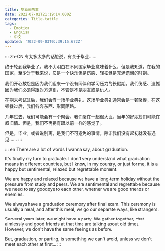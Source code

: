```yaml
---
title: 毕业三两事
date: 2022-07-02T21:19:14.000Z
categories: Title-tattle
tags:
  - Emotion
  - English
  - 中文
updated: '2022-09-03T07:39:15.672Z'
---
```


::: zh-CN
有太多太多的话想说，有关于毕业……

终于轮到我毕业了。我不太明白在不同国家毕业意味着什么，但是我知道，在我的国家，至少对于我来说，它是一个快乐但是伤感、轻松但是充满遗憾的时刻。

我们开心放松是因为我们迎来一个没有同伴和学习压力的长假期。我们伤感、遗憾因为我们必须得跟对方道别，不管是不是朋友或是仇人。

在期末考试过后，我们会有一场毕业典礼。这场毕业典礼通常会是一顿聚餐，在这顿餐过后，我们各奔东西、形同陌路。

几年过去，我们可能会有一个聚会。我们聚在一起侃大山。当年的好朋友们可能在叙旧情。但是，我们不再拥有跟以前一样的感觉了。

但是，毕业，或者说别离，是我们不可避免的事情，除非我们没有起初就没有遇见……
:::

::: en
There are a lot of words I wanna say, about graduation.

It's finally my turn to graduate. I don't very understand what graduation means in different countries, but I know, in my country, or just for me, it is a happy but sentimental, relaxed but regrettable moment.

We are happy and relaxed because we have a long-term holiday without the pressure from study and peers. We are sentimental and regrettable because we need to say goodbye to each other, whether we are good friends or enemies.

We always have a graduation ceremony after final exam. This ceremony is usually a meal, and after this meal, we go our separate ways, like strangers.

Serveral years later, we might have a party. We gather together, chat aimlessly and good friends at that time are talking about old times. However, we don't have the same feelings as before.

But, graduation, or parting, is something we can't avoid, unless we don't meet each other at first...
:::